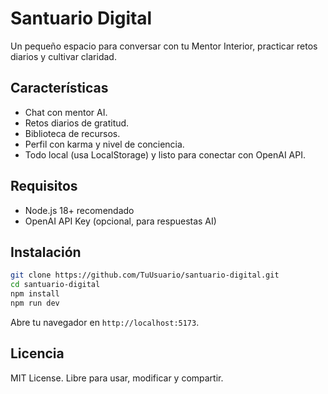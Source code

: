 # Santuario Digital

Un pequeño espacio para conversar con tu Mentor Interior, practicar retos diarios y cultivar claridad.

## Características
- Chat con mentor AI.
- Retos diarios de gratitud.
- Biblioteca de recursos.
- Perfil con karma y nivel de conciencia.
- Todo local (usa LocalStorage) y listo para conectar con OpenAI API.

## Requisitos
- Node.js 18+ recomendado
- OpenAI API Key (opcional, para respuestas AI)

## Instalación
```bash
git clone https://github.com/TuUsuario/santuario-digital.git
cd santuario-digital
npm install
npm run dev
```

Abre tu navegador en `http://localhost:5173`.

## Licencia
MIT License. Libre para usar, modificar y compartir.

